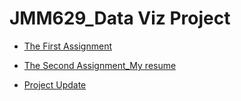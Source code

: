 # JMM629_Data Viz Project

* [The First Assignment](https://yuanfang313.github.io/JMM629_Data-Viz-Project/homework/FirstAssignment/index.html)

* [The Second Assignment_My resume](https://yuanfang313.github.io/JMM629_Data-Viz-Project/homework/SecondAssignment_css_resume/index.html)

* [Project Update](https://yuanfang313.github.io/JMM629_Data-Viz-Project/project2/index.html)

